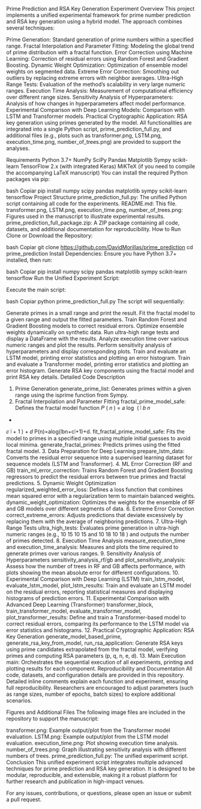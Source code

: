 Prime Prediction and RSA Key Generation Experiment
Overview
This project implements a unified experimental framework for prime number prediction and RSA key generation using a hybrid model. The approach combines several techniques:

Prime Generation: Standard generation of prime numbers within a specified range.
Fractal Interpolation and Parameter Fitting: Modeling the global trend of prime distribution with a fractal function.
Error Correction using Machine Learning: Correction of residual errors using Random Forest and Gradient Boosting.
Dynamic Weight Optimization: Optimization of ensemble model weights on segmented data.
Extreme Error Correction: Smoothing out outliers by replacing extreme errors with neighbor averages.
Ultra-High Range Tests: Evaluation of the method’s scalability in very large numeric ranges.
Execution Time Analysis: Measurement of computational efficiency over different range sizes.
Sensitivity Analysis of Hyperparameters: Analysis of how changes in hyperparameters affect model performance.
Experimental Comparison with Deep Learning Models: Comparison with LSTM and Transformer models.
Practical Cryptographic Application: RSA key generation using primes generated by the model.
All functionalities are integrated into a single Python script, prime_prediction_full.py, and additional files (e.g., plots such as transformer.png, LSTM.png, execution_time.png, number_of_trees.png) are provided to support the analyses.

Requirements
Python 3.7+
NumPy
SciPy
Pandas
Matplotlib
Sympy
scikit-learn
TensorFlow 2.x (with integrated Keras)
MiKTeX (if you need to compile the accompanying LaTeX manuscript)
You can install the required Python packages via pip:

bash
Copiar
pip install numpy scipy pandas matplotlib sympy scikit-learn tensorflow
Project Structure
prime_prediction_full.py: The unified Python script containing all code for the experiments.
README.md: This file.
transformer.png, LSTM.png, execution_time.png, number_of_trees.png: Figures used in the manuscript to illustrate experimental results.
prime_prediction_full_package.zip: A ZIP package containing all code, datasets, and additional documentation for reproducibility.
How to Run
Clone or Download the Repository:

bash
Copiar
git clone https://github.com/DavidMorillas/prime_prediction
cd prime_prediction
Install Dependencies:
Ensure you have Python 3.7+ installed, then run:

bash
Copiar
pip install numpy scipy pandas matplotlib sympy scikit-learn tensorflow
Run the Unified Experiment Script:

Execute the main script:

bash
Copiar
python prime_prediction_full.py
The script will sequentially:

Generate primes in a small range and print the result.
Fit the fractal model to a given range and output the fitted parameters.
Train Random Forest and Gradient Boosting models to correct residual errors.
Optimize ensemble weights dynamically on synthetic data.
Run ultra-high range tests and display a DataFrame with the results.
Analyze execution time over various numeric ranges and plot the results.
Perform sensitivity analysis of hyperparameters and display corresponding plots.
Train and evaluate an LSTM model, printing error statistics and plotting an error histogram.
Train and evaluate a Transformer model, printing error statistics and plotting an error histogram.
Generate RSA key components using the fractal model and print RSA key details.
Detailed Code Description
1. Prime Generation
generate_prime_list: Generates primes within a given range using the isprime function from Sympy.
2. Fractal Interpolation and Parameter Fitting
fractal_prime_model_safe: Defines the fractal model function 
𝑃
(
𝑛
)
=
𝑎
log
⁡
(
∣
𝑏
𝑛
+
𝑐
∣
+
1
)
+
𝑑
P(n)=alog(∣bn+c∣+1)+d.
fit_fractal_prime_model_safe: Fits the model to primes in a specified range using multiple initial guesses to avoid local minima.
generate_fractal_primes: Predicts primes using the fitted fractal model.
3. Data Preparation for Deep Learning
prepare_lstm_data: Converts the residual error sequence into a supervised learning dataset for sequence models (LSTM and Transformer).
4. ML Error Correction (RF and GB)
train_ml_error_correction: Trains Random Forest and Gradient Boosting regressors to predict the residual errors between true primes and fractal predictions.
5. Dynamic Weight Optimization
regularized_weighted_error_loss: Defines a loss function that combines mean squared error with a regularization term to maintain balanced weights.
dynamic_weight_optimization: Optimizes the weights for the ensemble of RF and GB models over different segments of data.
6. Extreme Error Correction
correct_extreme_errors: Adjusts predictions that deviate excessively by replacing them with the average of neighboring predictions.
7. Ultra-High Range Tests
ultra_high_tests: Evaluates prime generation in ultra-high numeric ranges (e.g., 
10
15
10 
15
  and 
10
18
10 
18
 ) and outputs the number of primes detected.
8. Execution Time Analysis
measure_execution_time and execution_time_analysis: Measures and plots the time required to generate primes over various ranges.
9. Sensitivity Analysis of Hyperparameters
sensitivity_analysis_rf/gb and plot_sensitivity_analysis: Assess how the number of trees in RF and GB affects performance, with plots showing the mean absolute error for different configurations.
10. Experimental Comparison with Deep Learning (LSTM)
train_lstm_model, evaluate_lstm_model, plot_lstm_results: Train and evaluate an LSTM model on the residual errors, reporting statistical measures and displaying histograms of prediction errors.
11. Experimental Comparison with Advanced Deep Learning (Transformer)
transformer_block, train_transformer_model, evaluate_transformer_model, plot_transformer_results: Define and train a Transformer-based model to correct residual errors, comparing its performance to the LSTM model via error statistics and histograms.
12. Practical Cryptographic Application: RSA Key Generation
generate_model_based_prime, generate_rsa_key_from_model, run_rsa_application: Generate RSA keys using prime candidates extrapolated from the fractal model, verifying primes and computing RSA parameters (p, q, n, e, d).
13. Main Execution
main: Orchestrates the sequential execution of all experiments, printing and plotting results for each component.
Reproducibility and Documentation
All code, datasets, and configuration details are provided in this repository. Detailed inline comments explain each function and experiment, ensuring full reproducibility. Researchers are encouraged to adjust parameters (such as range sizes, number of epochs, batch sizes) to explore additional scenarios.

Figures and Additional Files
The following image files are included in the repository to support the manuscript:

transformer.png: Example output/plot from the Transformer model evaluation.
LSTM.png: Example output/plot from the LSTM model evaluation.
execution_time.png: Plot showing execution time analysis.
number_of_trees.png: Graph illustrating sensitivity analysis with different numbers of trees.
prime_prediction_full.py: The unified experiment script.
Conclusion
This unified experiment script integrates multiple advanced techniques for prime prediction and RSA key generation. It is designed to be modular, reproducible, and extensible, making it a robust platform for further research and publication in high-impact venues.

For any issues, contributions, or questions, please open an issue or submit a pull request.
